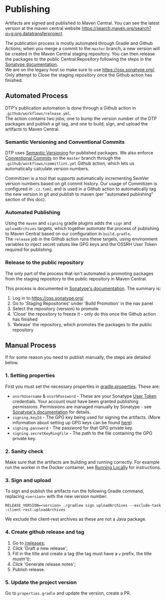 # Publishing

Artifacts are signed and published to Maven Central. You can see the latest version at the maven central website https://search.maven.org/search?q=g:org.datatransferproject.

The publication process is mostly automated through Gradle and Github Actions; when you merge a commit to the `master` branch, a new version will be created in the Maven Central staging repository. You can then release the packages to the public Central Repository following the steps in the [Sonatype documentation](https://central.sonatype.org/publish/release/). \
We are on the legacy host so make sure to use https://oss.sonatype.org/. Only attempt to Close the staging repository once the Github action has finished.

## Automated Process

DTP's publication automation is done through a Github action in `.github/workflows/release.yml`. \
The action contains two jobs; one to bump the version number of the DTP packages and publish a git tag, and one to build, sign, and upload the artifacts to Maven Central.

### Semantic Versioning and Conventional Commits

DTP uses [Semantic Versioning](https://semver.org/) for published packages. We also enforce [Conventional Commits](https://conventionalcommits.org/) on the `master` branch through the `.github/workflows/commitlint.yml` Github action, which lets us automatically calculate version numbers.

Commitizen is a tool that supports automatically incrementing SemVer version numbers based on git commit history. Our usage of Commitizen is configured in `.cz.toml`, and is used in a Github action to automatically tag the new version in git and publish to maven (per "automated publishing" section of this doc).

### Automated Publishing

Using the `maven` and `signing` gradle plugins adds the `sign` and `uploadArchives` targets, which together automate the process of publishing to Maven Central based on our configuration in `build.gradle`. \
The `release` job in the Github action runs these targets, using environment variables to inject secret values like GPG keys and the OSSRH User Token required for publishing.

### Release to the public repository

The only part of the process that isn't automated is promoting packages from the staging repository to the public repository in Maven Central.

This process is documented in [Sonatype's documentation](https://central.sonatype.org/publish/release/). The summary is:
1. Log in to https://oss.sonatype.org/
2. Go to 'Staging Repositories' under 'Build Promotion' in the nav panel
3. Select the repository (version) to promote
4. 'Close' the repository to freeze it - only do this once the Github action has finished
5. 'Release' the repository, which promotes the packages to the public repository

## Manual Process

If for some reason you need to publish manually, the steps are detailed below.

### 1. Setting properties
 First you must set the necessary properties in [gradle.properties](../gradle.properties). These are:
 - `ossrhUsername` & `ossrhPassword` - These are your Sonatype [User Token](https://central.sonatype.org/publish/generate-token/#generate-a-token-on-ossrh-sonatype-nexus-repository-manager-servers) credentials. Your account must have been granted publishing permissions. Permissions are managed manually by Sonatype - see [Sonatype's documentation](https://central.sonatype.org/register/legacy/) for details.
 - `signing.keyId` - The GPG key being used for signing the artifacts. (More information about setting up GPG keys can be found [here](https://central.sonatype.org/publish/requirements/gpg/))
 - `signing.password` - The password for that GPG private key.
 - `signing.secretKeyRingFile` - The path to the file containing the GPG private key.

### 2. Sanity check
Make sure that the artifacts are building and running correctly. For example run the worker in the Docker container, see [Running Locally](RunningLocally.md) for instructions.

### 3. Sign and upload
To sign and publish the artifacts run the following Gradle command, replacing `<version>` with the new version number:

```
RELEASE_VERSION=<version> ./gradlew sign uploadArchives --exclude-task :client-rest:uploadArchives
```

We exclude the client-rest archives as these are not a Java package.

### 4. Create github release and tag

1. Go to [/releases](https://github.com/google/data-transfer-project/releases);
2. Click 'Draft a new release';
3. Fill in the title and create a tag (the tag must have a `v` prefix, the title mustn't);
4. Click 'Generate release notes';
5. Publish release.

### 5. Update the project version

Go to `properties.gradle` and update the version, create a PR.
